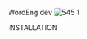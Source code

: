 WordEng
dev
![545 1](https://user-images.githubusercontent.com/35256960/37650164-b57a8ba4-2c66-11e8-9f42-91fd9a7e63f8.png)

INSTALLATION
